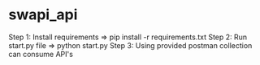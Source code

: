 # swapi_api

Step 1: Install requirements => pip install -r requirements.txt
Step 2: Run start.py file => python start.py
Step 3: Using provided postman collection can consume API's

